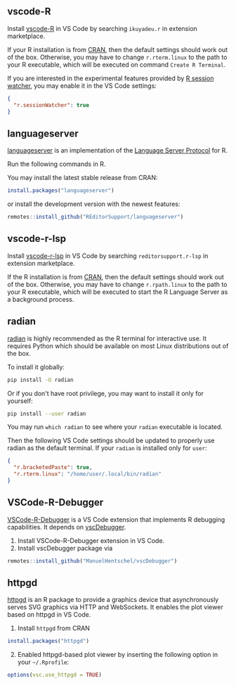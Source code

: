 ## vscode-R

Install [vscode-R](https://marketplace.visualstudio.com/items?itemName=Ikuyadeu.r) in VS Code by searching `ikuyadeu.r` in extension marketplace.

If your R installation is from [CRAN](http://cran.r-project.org/mirrors.html), then the default settings should work out of the box. Otherwise, you may have to change `r.rterm.linux` to the path to your R executable, which will be executed on command `Create R Terminal`.

If you are interested in the experimental features provided by [R session watcher](https://github.com/Ikuyadeu/vscode-R/wiki/R-Session-watcher), you may enable it in the VS Code settings:

```json
{
  "r.sessionWatcher": true
}
```

## languageserver

[languageserver](https://github.com/REditorSupport/languageserver) is an implementation of the [Language Server Protocol](https://microsoft.github.io/language-server-protocol/) for R.

Run the following commands in R.

You may install the latest stable release from CRAN:

```r
install.packages("languageserver")
``` 

or install the development version with the newest features:

```r
remotes::install_github("REditorSupport/languageserver")
```

## vscode-r-lsp

Install [vscode-r-lsp](https://marketplace.visualstudio.com/items?itemName=REditorSupport.r-lsp) in VS Code by searching `reditorsupport.r-lsp` in extension marketplace.

If the R installation is from [CRAN](http://cran.r-project.org/mirrors.html), then the default settings should work out of the box. Otherwise, you may have to change `r.rpath.linux` to the path to your R executable, which will be executed to start the R Language Server as a background process.

## radian

[radian](https://github.com/randy3k/radian) is highly recommended as the R terminal for interactive use. It requires Python which should be available on most Linux distributions out of the box.

To install it globally:

```bash
pip install -U radian
```

Or if you don't have root privilege, you may want to install it only for yourself:

```bash
pip install --user radian
```

You may run `which radian` to see where your `radian` executable is located.

Then the following VS Code settings should be updated to properly use radian as the default terminal. If your `radian` is installed only for `user`:

```json
{
  "r.bracketedPaste": true,
  "r.rterm.linux": "/home/user/.local/bin/radian"
}
```

## VSCode-R-Debugger

[VSCode-R-Debugger](https://marketplace.visualstudio.com/items?itemName=RDebugger.r-debugger) is a VS Code extension that implements R debugging capabilities. It depends on [vscDebugger](https://github.com/ManuelHentschel/vscDebugger).

1. Install VSCode-R-Debugger extension in VS Code.
2. Install vscDebugger package via

```r
remotes::install_github("ManuelHentschel/vscDebugger")
```

## httpgd

[httpgd](https://github.com/nx10/httpgd) is an R package to provide a graphics device that asynchronously serves SVG graphics via HTTP and WebSockets. It enables the plot viewer based on httpgd in VS Code.

1. Install `httpgd` from CRAN

```r
install.packages("httpgd")
```

2. Enabled httpgd-based plot viewer by inserting the following option in your `~/.Rprofile`:

```r
options(vsc.use_httpgd = TRUE)
```